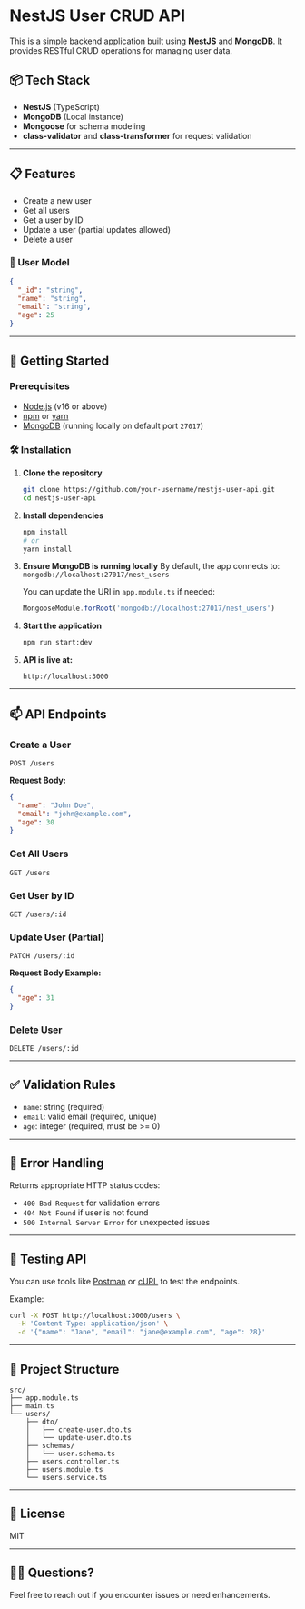 # NestJS User CRUD API

This is a simple backend application built using **NestJS** and **MongoDB**. It provides RESTful CRUD operations for managing user data.

## 📦 Tech Stack

* **NestJS** (TypeScript)
* **MongoDB** (Local instance)
* **Mongoose** for schema modeling
* **class-validator** and **class-transformer** for request validation

---

## 📋 Features

* Create a new user
* Get all users
* Get a user by ID
* Update a user (partial updates allowed)
* Delete a user

### 👤 User Model

```json
{
  "_id": "string",
  "name": "string",
  "email": "string",
  "age": 25
}
```

---

## 🚀 Getting Started

### Prerequisites

* [Node.js](https://nodejs.org/) (v16 or above)
* [npm](https://www.npmjs.com/) or [yarn](https://yarnpkg.com/)
* [MongoDB](https://www.mongodb.com/) (running locally on default port `27017`)

### 🛠 Installation

1. **Clone the repository**

   ```bash
   git clone https://github.com/your-username/nestjs-user-api.git
   cd nestjs-user-api
   ```

2. **Install dependencies**

   ```bash
   npm install
   # or
   yarn install
   ```

3. **Ensure MongoDB is running locally**
   By default, the app connects to: `mongodb://localhost:27017/nest_users`

   You can update the URI in `app.module.ts` if needed:

   ```ts
   MongooseModule.forRoot('mongodb://localhost:27017/nest_users')
   ```

4. **Start the application**

   ```bash
   npm run start:dev
   ```

5. **API is live at:**

   ```
   http://localhost:3000
   ```

---

## 📫 API Endpoints

### Create a User

```
POST /users
```

**Request Body:**

```json
{
  "name": "John Doe",
  "email": "john@example.com",
  "age": 30
}
```

### Get All Users

```
GET /users
```

### Get User by ID

```
GET /users/:id
```

### Update User (Partial)

```
PATCH /users/:id
```

**Request Body Example:**

```json
{
  "age": 31
}
```

### Delete User

```
DELETE /users/:id
```

---

## ✅ Validation Rules

* `name`: string (required)
* `email`: valid email (required, unique)
* `age`: integer (required, must be >= 0)

---

## 🐛 Error Handling

Returns appropriate HTTP status codes:

* `400 Bad Request` for validation errors
* `404 Not Found` if user is not found
* `500 Internal Server Error` for unexpected issues

---

## 🧪 Testing API

You can use tools like [Postman](https://www.postman.com/) or [cURL](https://curl.se/) to test the endpoints.

Example:

```bash
curl -X POST http://localhost:3000/users \
  -H 'Content-Type: application/json' \
  -d '{"name": "Jane", "email": "jane@example.com", "age": 28}'
```

---

## 📂 Project Structure

```
src/
├── app.module.ts
├── main.ts
└── users/
    ├── dto/
    │   ├── create-user.dto.ts
    │   └── update-user.dto.ts
    ├── schemas/
    │   └── user.schema.ts
    ├── users.controller.ts
    ├── users.module.ts
    └── users.service.ts
```

---

## 📄 License

MIT

---

## 🙋‍♂️ Questions?

Feel free to reach out if you encounter issues or need enhancements.
